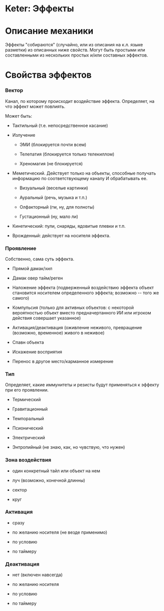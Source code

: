 Keter: Эффекты
==============

# Описание механики

Эффекты "собираются" (случайно, или из описания на к.л. языке разметки) из описанных ниже свойств. Могут быть простыми или составленными из нескольких простых и/или составных эффектов.

# Свойства эффектов

### Вектор

Канал, по которому происходит воздействие эффекта. Определяет, на что эффект может повлиять.

Может быть:

* Тактильный (т.е. непосредственное касание)

* Излучение

    * ЭМИ (блокируется почти всем)

    * Телепатия (блокируется только телекиллом)

    * Хреномагия (не блокируется)

* Меметический. Действует только на объекты, способные получать информацию по соответствующему каналу И обрабатывать ее.

    * Визуальный (веселые картинки)

    * Ауральный (речь, музыка и т.п.)

    * Олфакторный (гм, ну, для полноты)

    * Густационный (ну, мало ли)

* Кинетический: пули, снаряды, ядовитые плевки и т.п.

* Врожденный: действует на носителя эффекта.

### Проявление

Собственно, сама суть эффекта.

* Прямой дамак/хил

* Дамак овер тайм/реген

* Наложение эффекта (подверженный воздействию эффекта объект становится носителем определенного эффекта; возможно -- того же самого)

* Компульсия (только для активных объектов: с некоторой вероятностью объект вместо предначертанного ИИ или игроком действия совершает указанное)

* Активация/деактивация (оживление неживого, превращение (возможно, временное) живого в неживое)

* Спавн объекта

* Искажение восприятия

* Перенос в другое место/карманное измерение

### Тип

Определяет, какие иммунитеты и резисты будут применяться к эффекту при его проявлении.

* Термический

* Гравитационный

* Темпоральный

* Псионический 

* Электрический

* Энтропийный (не знаю, как, но чувствую, что нужен)

### Зона воздействия

* один конкретный тайл или объект на нем

* луч (возможно, конечной длинны)

* сектор

* круг

### Активация

* сразу

* по желанию носителя (не везде применимо)

* по условию

* по таймеру

### Деактивация

* нет (включен навсегда)

* по желанию носителя

* по условию

* по таймеру

